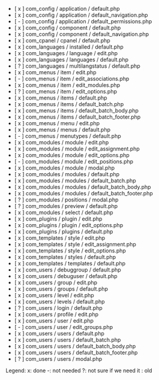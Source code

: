 - [ x ] com_config / application / default.php
- [ x ] com_config / application / default_navigation.php
- [ - ] com_config / application / default_permissions.php
- [ x ] com_config / component / default.php
- [ x ] com_config / component / default_navigation.php
- [ x ] com_cpanel / cpanel / default.php
- [ x ] com_languages / installed / default.php
- [ x ] com_languages / language / edit.php
- [ x ] com_languages / languages / default.php
- [ ? ] com_languages / multilangstatus / default.php
- [ x ] com_menus / item / edit.php
- [ - ] com_menus / item / edit_associations.php
- [ x ] com_menus / item / edit_modules.php
- [ ? ] com_menus / item / edit_options.php
- [ x ] com_menus / items / default.php
- [ x ] com_menus / items / default_batch.php
- [ x ] com_menus / items / default_batch_body.php
- [ x ] com_menus / items / default_batch_footer.php
- [ x ] com_menus / menu / edit.php
- [ x ] com_menus / menus / default.php
- [ - ] com_menus / menutypes / default.php
- [ x ] com_modules / module / edit.php
- [ x ] com_modules / module / edit_assignment.php
- [ x ] com_modules / module / edit_options.php
- [ - ] com_modules / module / edit_positions.php
- [ x ] com_modules / module / modal.php
- [ x ] com_modules / modules / default.php
- [ x ] com_modules / modules / default_batch.php
- [ x ] com_modules / modules / default_batch_body.php
- [ x ] com_modules / modules / default_batch_footer.php
- [ ? ] com_modules / positions / modal.php
- [ ? ] com_modules / preview / default.php
- [ x ] com_modules / select / default.php
- [ x ] com_plugins / plugin / edit.php
- [ x ] com_plugins / plugin / edit_options.php
- [ x ] com_plugins / plugins / default.php
- [ x ] com_templates / style / edit.php
- [ x ] com_templates / style / edit_assignment.php
- [ x ] com_templates / style / edit_options.php
- [ x ] com_templates / styles / default.php
- [ x ] com_templates / templates / default.php
- [ x ] com_users / debuggroup / default.php
- [ x ] com_users / debuguser / default.php
- [ x ] com_users / group / edit.php
- [ x ] com_users / groups / default.php
- [ x ] com_users / level / edit.php
- [ x ] com_users / levels / default.php
- [ ? ] com_users / login / default.php
- [ x ] com_users / profile / edit.php
- [ x ] com_users / user / edit.php
- [ - ] com_users / user / edit_groups.php
- [ x ] com_users / users / default.php
- [ x ] com_users / users / default_batch.php
- [ x ] com_users / users / default_batch_body.php
- [ x ] com_users / users / default_batch_footer.php
- [ ? ] com_users / users / modal.php

Legend:
x: done
-: not needed
?: not sure if we need it
 : old